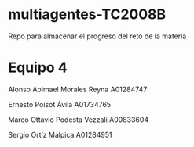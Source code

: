 # multiagentes-TC2008B
Repo para almacenar el progreso del reto de la materia

# Equipo 4
Alonso Abimael Morales Reyna A01284747

Ernesto Poisot Ávila A01734765

Marco Ottavio Podesta Vezzali A00833604

Sergio Ortíz Malpica A01284951
